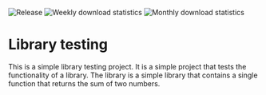 ![Release](https://jitpack.io/v/javiergs/biblos.svg)
![Weekly download statistics](https://jitpack.io/v/javiergs/biblos/week.svg)
![Monthly download statistics](https://jitpack.io/v/javiergs/biblos/month.svg)

# Library testing

This is a simple library testing project. 
It is a simple project that tests the functionality of a library. 
The library is a simple library that contains a single function that returns the sum of two numbers.

